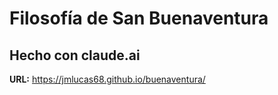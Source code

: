 # Filosofía de San Buenaventura

## Hecho con claude.ai

**URL:** https://jmlucas68.github.io/buenaventura/
